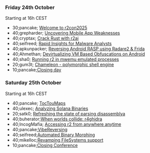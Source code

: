 ### Friday 24th October

Starting at 16h CEST

* 30;pancake; <a href="#welcome">Welcome to r2con2025</a>
* 40;grepharder; <a href="#mobile">Uncovering Mobile App Weaknesses</a>
* 40;cryptax; <a href="#rust">Crack Rust with r2ai</a>
* 40;seifreed; <a href="#inspect">Rapid Insights for Malware Analysts</a>
* 40;apkunpacker; <a href="#rasp">Reversing Android RASP using Radare2 & Frida</a>
* 40;Ahmethan; <a href="#devirt">Devirtualizing VM Based Obfuscations on Android</a>
* 40;sha0; <a href="#mwemu">Running r2 in mwemu emulated processes</a>
* 20;gum3t; <a href="#chameleon">Chameleon - polymorphic shell engine</a>
* 10;pancake;<a href="#close0">Closing day</a>

### Saturday 25th October

Starting at 16h CEST

* 40;pancake; <a href="#toctou">TocTouMaps</a>
* 40;ulexec; <a href="#solana">Analyzing Solana Binaries</a>
* 20;satk0; <a href="#parse">Refreshing the state of parsing disassemblya</a>
* 40;buherator;<a href="#r4ghidra">When worlds collide: r4ghidra</a>
* 40;IncogMafia; <a href="#r2web">Accessing r2 from anywhere anytime</a>
* 40;pancake;<a href="#vibe">VibeReversing</a>
* 40;seifreed;<a href="#morph">Automated Binary Morphing</a>
* 40;mikelloc;<a href="#rfs">Revamping FileSystems support</a>
* 10;pancake;<a href="#close2">Closing Conference</a>
```
